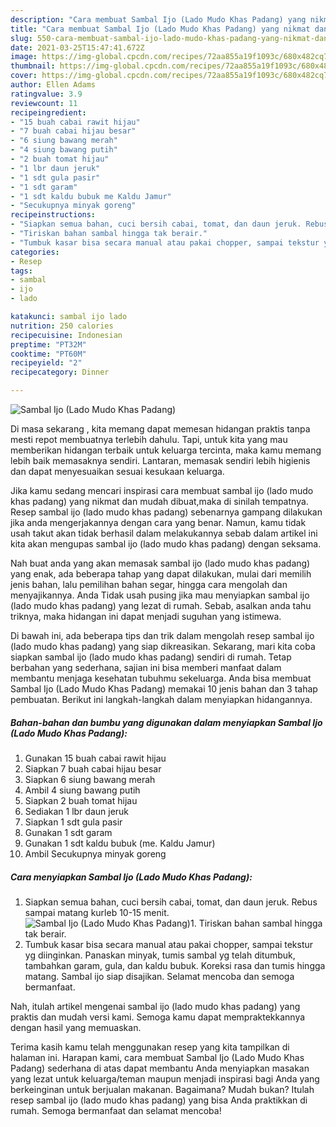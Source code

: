 ```yaml
---
description: "Cara membuat Sambal Ijo (Lado Mudo Khas Padang) yang nikmat dan Mudah Dibuat"
title: "Cara membuat Sambal Ijo (Lado Mudo Khas Padang) yang nikmat dan Mudah Dibuat"
slug: 550-cara-membuat-sambal-ijo-lado-mudo-khas-padang-yang-nikmat-dan-mudah-dibuat
date: 2021-03-25T15:47:41.672Z
image: https://img-global.cpcdn.com/recipes/72aa855a19f1093c/680x482cq70/sambal-ijo-lado-mudo-khas-padang-foto-resep-utama.jpg
thumbnail: https://img-global.cpcdn.com/recipes/72aa855a19f1093c/680x482cq70/sambal-ijo-lado-mudo-khas-padang-foto-resep-utama.jpg
cover: https://img-global.cpcdn.com/recipes/72aa855a19f1093c/680x482cq70/sambal-ijo-lado-mudo-khas-padang-foto-resep-utama.jpg
author: Ellen Adams
ratingvalue: 3.9
reviewcount: 11
recipeingredient:
- "15 buah cabai rawit hijau"
- "7 buah cabai hijau besar"
- "6 siung bawang merah"
- "4 siung bawang putih"
- "2 buah tomat hijau"
- "1 lbr daun jeruk"
- "1 sdt gula pasir"
- "1 sdt garam"
- "1 sdt kaldu bubuk me Kaldu Jamur"
- "Secukupnya minyak goreng"
recipeinstructions:
- "Siapkan semua bahan, cuci bersih cabai, tomat, dan daun jeruk. Rebus sampai matang kurleb 10-15 menit."
- "Tiriskan bahan sambal hingga tak berair."
- "Tumbuk kasar bisa secara manual atau pakai chopper, sampai tekstur yg diinginkan. Panaskan minyak, tumis sambal yg telah ditumbuk, tambahkan garam, gula, dan kaldu bubuk. Koreksi rasa dan tumis hingga matang. Sambal ijo siap disajikan. Selamat mencoba dan semoga bermanfaat."
categories:
- Resep
tags:
- sambal
- ijo
- lado

katakunci: sambal ijo lado 
nutrition: 250 calories
recipecuisine: Indonesian
preptime: "PT32M"
cooktime: "PT60M"
recipeyield: "2"
recipecategory: Dinner

---
```



![Sambal Ijo (Lado Mudo Khas Padang)](https://img-global.cpcdn.com/recipes/72aa855a19f1093c/680x482cq70/sambal-ijo-lado-mudo-khas-padang-foto-resep-utama.jpg)

Di masa  sekarang , kita memang dapat memesan hidangan praktis tanpa mesti repot membuatnya terlebih dahulu. Tapi, untuk kita yang mau memberikan hidangan terbaik untuk keluarga tercinta, maka kamu memang lebih baik memasaknya sendiri. Lantaran, memasak sendiri lebih higienis dan dapat menyesuaikan sesuai kesukaan keluarga.

Jika kamu sedang mencari inspirasi cara membuat sambal ijo (lado mudo khas padang) yang nikmat dan mudah dibuat,maka di sinilah tempatnya. Resep sambal ijo (lado mudo khas padang)  sebenarnya gampang dilakukan jika anda mengerjakannya dengan cara yang benar. Namun, kamu tidak usah takut akan tidak berhasil dalam melakukannya 
sebab dalam artikel ini kita akan mengupas sambal ijo (lado mudo khas padang) dengan seksama.  



Nah buat anda yang akan memasak sambal ijo (lado mudo khas padang) yang enak, ada beberapa tahap yang dapat dilakukan, mulai dari memilih jenis bahan, lalu pemilihan bahan segar, hingga cara mengolah dan menyajikannya. Anda Tidak usah pusing jika mau menyiapkan sambal ijo (lado mudo khas padang) yang lezat di rumah. Sebab, asalkan anda  tahu triknya, maka hidangan ini dapat menjadi suguhan yang istimewa.

Di bawah ini, ada beberapa tips dan trik dalam mengolah resep sambal ijo (lado mudo khas padang) yang siap dikreasikan. Sekarang, mari kita coba siapkan sambal ijo (lado mudo khas padang) sendiri di rumah. Tetap berbahan yang sederhana, sajian ini bisa memberi manfaat dalam membantu menjaga kesehatan tubuhmu sekeluarga. Anda bisa membuat Sambal Ijo (Lado Mudo Khas Padang) memakai 10 jenis bahan dan 3 tahap pembuatan. Berikut ini langkah-langkah dalam menyiapkan hidangannya.

<!--inarticleads1-->

##### Bahan-bahan dan bumbu yang digunakan dalam menyiapkan Sambal Ijo (Lado Mudo Khas Padang):

1. Gunakan 15 buah cabai rawit hijau
1. Siapkan 7 buah cabai hijau besar
1. Siapkan 6 siung bawang merah
1. Ambil 4 siung bawang putih
1. Siapkan 2 buah tomat hijau
1. Sediakan 1 lbr daun jeruk
1. Siapkan 1 sdt gula pasir
1. Gunakan 1 sdt garam
1. Gunakan 1 sdt kaldu bubuk (me. Kaldu Jamur)
1. Ambil Secukupnya minyak goreng




<!--inarticleads2-->

##### Cara menyiapkan Sambal Ijo (Lado Mudo Khas Padang):

1. Siapkan semua bahan, cuci bersih cabai, tomat, dan daun jeruk. Rebus sampai matang kurleb 10-15 menit.
<img src="https://img-global.cpcdn.com/steps/397d4b81789f73ce/160x128cq70/sambal-ijo-lado-mudo-khas-padang-langkah-memasak-1-foto.jpg" alt="Sambal Ijo (Lado Mudo Khas Padang)">1. Tiriskan bahan sambal hingga tak berair.
1. Tumbuk kasar bisa secara manual atau pakai chopper, sampai tekstur yg diinginkan. Panaskan minyak, tumis sambal yg telah ditumbuk, tambahkan garam, gula, dan kaldu bubuk. Koreksi rasa dan tumis hingga matang. Sambal ijo siap disajikan. Selamat mencoba dan semoga bermanfaat.




Nah, itulah artikel mengenai  sambal ijo (lado mudo khas padang)  yang praktis dan mudah versi kami. Semoga kamu dapat mempraktekkannya dengan hasil yang memuaskan. 

Terima kasih kamu telah menggunakan resep yang kita tampilkan di halaman ini. Harapan kami, cara membuat  Sambal Ijo (Lado Mudo Khas Padang) sederhana di atas dapat membantu Anda menyiapkan masakan yang lezat untuk keluarga/teman maupun menjadi inspirasi bagi Anda yang berkeinginan untuk berjualan makanan. Bagaimana? Mudah bukan? Itulah resep sambal ijo (lado mudo khas padang) yang bisa Anda praktikkan di rumah. Semoga bermanfaat dan selamat mencoba!

